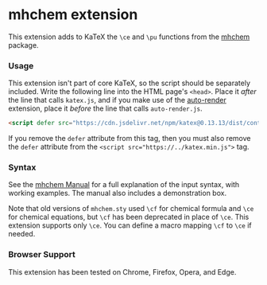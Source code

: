 # mhchem extension

This extension adds to KaTeX the `\ce` and `\pu` functions from the [mhchem](https://mhchem.github.io/MathJax-mhchem/) package.

### Usage

This extension isn't part of core KaTeX, so the script should be separately included. Write the following line into the HTML page's `<head>`. Place it *after* the line that calls `katex.js`, and if you make use of the [auto-render](https://katex.org/docs/autorender.html) extension, place it *before* the line that calls `auto-render.js`.

```html
<script defer src="https://cdn.jsdelivr.net/npm/katex@0.13.13/dist/contrib/mhchem.min.js" integrity="sha384-LIgAiYlGSAdpNC9+YDjDPF6JeS/RRIumtNo0CmyQERZ/+g0h9MbuYQwf/5pQ4Y4M"  crossorigin="anonymous"></script>
```

If you remove the `defer` attribute from this tag, then you must also remove the `defer` attribute from the `<script src="https://../katex.min.js">` tag.

### Syntax

See the [mhchem Manual](https://mhchem.github.io/MathJax-mhchem/) for a full explanation of the input syntax, with working examples. The manual also includes a demonstration box.

Note that old versions of `mhchem.sty` used `\cf` for chemical formula and `\ce` for chemical equations, but `\cf` has been deprecated in place of `\ce`. This extension supports only `\ce`. You can define a macro mapping `\cf` to `\ce` if needed.

### Browser Support

This extension has been tested on Chrome, Firefox, Opera, and Edge.
